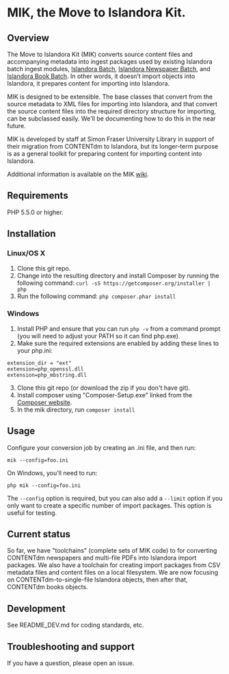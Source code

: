 # MIK, the Move to Islandora Kit.

## Overview

The Move to Islandora Kit (MIK) converts source content files and accompanying metadata into ingest packages used by existing Islandora batch ingest modules, [Islandora Batch](https://github.com/Islandora/islandora_batch), [Islandora Newspaper Batch](https://github.com/discoverygarden/islandora_newspaper_batch), and [Islandora Book Batch](https://github.com/Islandora/islandora_book_batch). In other words, it doesn’t import objects into Islandora, it prepares content for importing into Islandora.

MIK is designed to be extensible. The base classes that convert from the source metadata to XML files for importing into Islandora, and that convert the source content files into the required directory structure for importing, can be subclassed easily. We'll be documenting how to do this in the near future.

MIK is developed by staff at Simon Fraser University Library in support of their migration from CONTENTdm to Islandora, but its longer-term purpose is as a general toolkit for preparing content for importing content into Islandora.

Additional information is available on the MIK [wiki](https://github.com/MarcusBarnes/mik/wiki).

## Requirements

PHP 5.5.0 or higher.

## Installation

### Linux/OS X

1. Clone this git repo.
2. Change into the resulting directory and install Composer by running the following command: ```curl -sS https://getcomposer.org/installer | php```
3. Run the following command: ```php composer.phar install```

### Windows
1. Install PHP and ensure that you can run `php -v` from a command prompt (you will need to adjust your PATH so it can find php.exe).
2. Make sure the required extensions are enabled by adding these lines to your php.ini:

  ```
  extension_dir = "ext"
  extension=php_openssl.dll
  extension=php_mbstring.dll
  ```
3. Clone this git repo (or download the zip if you don't have git).
4. Install composer using "Composer-Setup.exe" linked from the [Composer website](https://getcomposer.org/doc/00-intro.md).
5. In the mik directory, run `composer install`

## Usage

Configure your conversion job by creating an .ini file, and then run:

```mik --config=foo.ini```

On Windows, you'll need to run:

```php mik --config=foo.ini```

The `--config` option is required, but you can also add a `--limit` option if you only want to create a specific number of import packages. This option is useful for testing.

## Current status

So far, we have "toolchains" (complete sets of MIK code) to for converting CONTENTdm newspapers and multi-file PDFs into Islandora import packages. We also have a toolchain for creating import packages from CSV metadata files and content files on a local filesystem. We are now focusing on CONTENTdm-to-single-file Islandora objects, then after that, CONTENTdm books objects.

## Development

See README_DEV.md for coding standards, etc.

## Troubleshooting and support

If you have a question, please open an issue.
